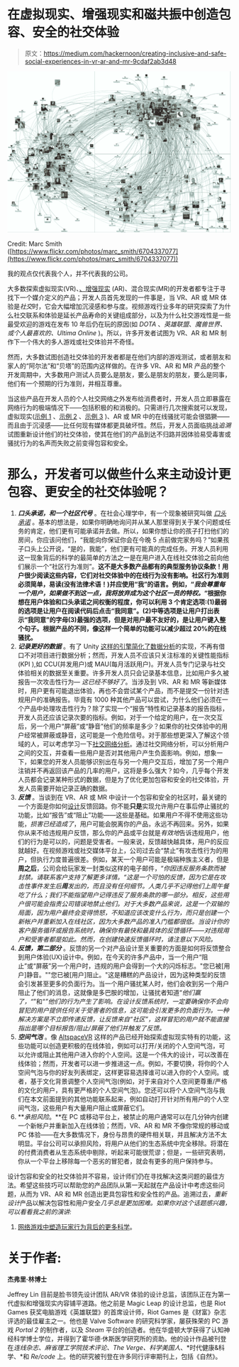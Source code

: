 # 在虚拟现实、增强现实和磁共振中创造包容、安全的社交体验

> 原文：<https://medium.com/hackernoon/creating-inclusive-and-safe-social-experiences-in-vr-ar-and-mr-9cdaf2ab3d48>

![](img/2000cd74619ea7783cf241dd14fe30f1.png)

Credit: Marc Smith ([https://www.flickr.com/photos/marc_smith/6704337077](https://www.flickr.com/photos/marc_smith/6704337077))

我的观点仅代表我个人，并不代表我的公司。

大多数探索虚拟现实(VR)、[、增强现实](https://hackernoon.com/tagged/augmented-reality) (AR)、混合现实(MR)的开发者都专注于寻找下一个媒介定义的产品；开发人员首先发现的一件事是，当 VR、AR 或 MR 体验是*社交*时，它会大幅增加沉浸感和参与度。视频游戏行业多年的研究探索了为什么社交联系和体验是延长产品寿命的关键组成部分，以及为什么社交游戏性是一些最受欢迎的游戏在发布 10 年后仍在玩的原因(如 *DOTA* 、*英雄联盟*、*魔兽世界、*或个人最喜欢的*、Ultima Online* )。所以，许多开发者试图为 VR、AR 和 MR 制作下一个伟大的多人游戏或社交体验并不奇怪。

然而，大多数试图创造社交体验的开发者都是在他们内部的游戏测试，或者朋友和家人的“阿尔法”和“贝塔”的范围内这样做的。在许多 VR、AR 和 MR 产品的整个开发周期中，大多数用户测试人员要么是朋友，要么是朋友的朋友，要么是同事，他们有一个预期的行为准则，并相互尊重。

当这些产品在开发人员的个人社交网络之外发布给消费者时，开发人员立即暴露在网络行为的极端情况下——包括积极的和消极的。只需进行几次搜索就可以发现，虚拟现实([示例 1](https://www.theguardian.com/technology/2016/oct/26/virtual-reality-sexual-harassment-online-groping-quivr) 、[示例 2](/athena-talks/my-first-virtual-reality-sexual-assault-2330410b62ee) 、[示例 3](https://www.polygon.com/2016/3/16/11242294/online-harassment-virtual-reality-gdc-2016) )、AR 或 MR 中的在线骚扰可能会很猖獗——而且由于沉浸感——比任何现有媒体都更具破坏性。然后，开发人员面临挑战*追溯*试图重新设计他们的社交体验，使其在他们的产品到达不归路并因体验易受毒害或骚扰行为的名声而失败之前变得包容和安全。

# 那么，开发者可以做些什么来主动设计更包容、更安全的社交体验呢？

1.  ***口头承诺，和一个社区代号*** 。在社会心理学中，有一个现象被研究叫做 [*口头承诺*](https://www.psychologytoday.com/blog/let-their-words-do-the-talking/201212/get-things-done-get-verbal-commitment) 。基本的想法是，如果你明确地询问并从某人那里得到关于某个问题或任务的肯定，他们更有可能承诺并去做。所以，如果你想让你的孩子打扫他们的房间，你应该问他们，“我能向你保证你会在今晚 5 点前做完家务吗？”如果孩子口头上公开说，“是的，我能”，他们更有可能真的完成任务。开发人员利用这一现象背后的科学的最简单的方法之一是在用户进入在线社交体验之前向他们展示一个“社区行为准则”。**这不是大多数产品都有的典型服务协议条款！用户很少阅读这些内容，它们对社交体验中的在线行为没有影响。社区行为准则必须简单，易读(没有法律术语！)并应使用“我”的语言。例如，“*我会尊重每一个用户，如果做不到这一点，我将放弃成为这个社区一员的特权。*“根据你想在用户体验和口头承诺之间权衡的程度，你可以利用 3 个肯定选项:(1)最弱的选项是让用户在阅读代码后点击“我同意”。(2)中等选项是让用户打出表示“我同意”的字母(3)最强的选项，但是对用户最不友好的，是让用户键入整个句子。根据产品的不同，像这样一个简单的功能可以减少超过 20%的在线骚扰。**
2.  ***记录更好的数据*** 。有了 Unity [这样的引擎简化了数据分析](https://unity3d.com/unity/features/analytics)的实现，不再有借口不对项目进行数据分析；然而，开发人员不应该只关注标准的关键性能指标(KPI ),如 CCU(并发用户)或 MAU(每月活跃用户)。开发人员专门记录与社交体验相关的数据至关重要。许多开发人员只会记录基本信息，比如用户多久被报告一次攻击性行为— *这已经不够好了*。当涉及到 VR、AR 和 MR 等新媒体时，用户更有可能退出体验，再也不会尝试某个产品，而不是提交一份针对违规用户的准确报告。毕竟有 1000 种其他产品可以尝试，为什么他们必须在一个产品中处理攻击性行为？除了实现一个“报告”特性和记录基本的报告指标，开发人员还应该记录次要的指标。例如，对于一个给定的用户，在一次交互后，另一个用户“屏蔽”或“静音”他们的频率是多少？如果你的社交体验中的用户经常被屏蔽或静音，这可能是一个危险信号。对于那些想更深入了解这个领域的人，可以考虑学习一下[社交网络分析](https://en.wikipedia.org/wiki/Social_network_analysis)。通过社交网络分析，可以分析用户之间的交互，并查看一些用户是否对其他用户产生负面影响。例如，想象一下，如果您的开发人员能够识别出在与另一个用户交互后，增加了另一个用户注销并不再返回该产品的几率的用户，这将是多么强大？如今，几乎每个开发人员都会记录某种形式的数据，但是为了优化更加包容和安全的社交体验，开发人员需要开始记录正确的数据。
3.  ***反馈*** 。当谈到在 VR、AR 或 MR 中设计一个包容和安全的社区时，最关键的一个方面是你如何[设计](https://hackernoon.com/tagged/design)反馈回路。你不能**只是**实现允许用户在事后停止骚扰的功能，比如“报告”或“阻止”功能——这些是基础。如果用户不得不使用这些功能，*损害已经造成了*，用户可能会脱离你的产品，永远不再回来。另外，如果你从来不给违规用户反馈，那么你的产品或平台就是*有效地*告诉违规用户，他们的行为是可以的，问题是受害者。一般来说，反馈越快越具体，用户的反应就越好。在视频游戏或社交媒体平台上，公司过去会“禁止”有攻击性行为的用户，但执行力度普遍很差。例如，某天一个用户可能是极端种族主义者，但是**周之后**，公司会给玩家发一封类似这样的电子邮件，“*你因违反服务条款而被封禁。请联系客户支持了解更多详情。“这是一个可怕的反馈，因为它是在攻击性事件发生后**周**发出的，而且没有任何细节。人类几乎不记得他们上周午餐吃了什么；我们不能指望用户记得违反了服务条款的哪一部分。相反，这些用户很可能会指责公司错误地禁止他们。对于大多数产品来说，这是一个双输的局面，因为用户最终会变得愤怒，不知道应该改变什么行为，而只是创建一个新帐户并重新加入在线社区，因为大多数产品的准入门槛都很低。当设计你的客户服务循环或报告系统时，确保你有最快和最具体的反馈循环——对违规用户和受害者都是如此。然而，在创建快速反馈循环时，请注意以下风险。*
4.  ***反馈，第二部分*** 。反馈的另一个对产品设计至关重要的方面是如何将反馈整合到用户体验(UX)设计中。例如，在今天的许多产品中，当一个用户“阻止”或“屏蔽”另一个用户时，违规的用户会得到一个大的闪烁标志。"您已被[用户]静音。""您已被[用户]阻止。"这是糟糕的产品设计，因为这种类型的反馈会引发甚至更多的负面行为。当一个用户骚扰某人时，他们会收到另一个用户阻止了他们的消息，这就像是多巴胺的增加，让骚扰者知道“*他们赢了，“*”和“*”他们的行为产生了影响。在设计反馈系统时，一定要确保你不会向冒犯的用户提供任何关于受害者的信息，这可能会引发更多的负面行为。一种解决方案是不立即传递反馈，让反馈来自“社区”，这样冒犯的用户就不能直接指出是哪个目标报告/阻止/屏蔽了他们并触发了反馈。*
5.  ***空间气泡*** 。像 [AltspaceVR](https://killscreen.com/versions/users-can-no-longer-encroach-personal-space-thanks-altspaces-space-bubble/) 这样的产品已经开始探索虚拟现实特有的功能，这些功能可以创造更积极的在线体验，例如可以打开/关闭的个人空间气泡，可以允许或阻止其他用户进入你的个人空间。这是一个伟大的设计，可以改善在线体验；然而，开发者可以进一步推进这一点。例如，不要切换，将你的个人空间气泡与你的好友列表绑定，这样更容易选择谁可以进入你的个人空间。或者，基于文化背景调整个人空间气泡(例如，对于来自对个人空间更尊重/严格的文化的用户，具有更严格的个人空间气泡)。您还可以将个人空间气泡与我们在本文前面提到的其他功能联系起来，例如自动打开针对所有用户的个人空间气泡，这些用户有大量用户阻止或屏蔽它们。
6.  ***承担风险*。**在 PC 或移动平台上，被禁止的用户通常可以在几分钟内创建一个新帐户并重新加入在线体验；然而，VR、AR 和 MR 不像你常规的移动或 PC 体验——在大多数情况下，身份与昂贵的硬件相关联，并且解决方法不太明显。平台公司可以承担风险，将用户从他们的生态系统中完全移除。将潜在的付费消费者从生态系统中剔除，听起来可能很荒谬；但是，一些研究表明，你从一个平台上移除每一个恶劣的冒犯者，就会有更多的用户保持参与。

设计包容和安全的社交体验并不容易，设计师们仍在寻找解决这类问题的最佳方法。希望这些技巧可以帮助您的产品团队从第一天起就在产品设计中考虑这些问题，从而为 VR、AR 和 MR 创造出更具包容性和安全性的产品。追溯过去，*重新设计*产品以解决包容性和用户安全*几乎总是更加困难。如果你对这个话题感兴趣，可以看看我之前的演讲:*

1.  [网络游戏中塑造玩家行为背后的更多科学](http://www.gdcvault.com/play/1022160/More-Science-Behind-Shaping-Player)。

# 关于作者:

**杰弗里·林博士**

Jeffrey Lin 目前是脸书领先设计团队 AR/VR 体验的设计总监，该团队正在为第一代虚拟和增强现实内容铺平道路。他之前是 Magic Leap 的设计总监，也是 Riot Games 获奖电脑游戏《英雄联盟》的首席设计师，Riot Games 是《财富》杂志评选的最佳雇主之一。他也是 Valve Software 的研究科学家，屡获殊荣的 PC 游戏 *Portal 2* 的制作者，以及 *Steam* 平台的创造者。他在华盛顿大学获得了认知神经科学博士学位，并得到了霍华德·休斯医学研究所的资助。他的设计作品被刊登在*连线杂志、麻省理工学院技术评论、The Verge、科学美国人*、*时代健康&科学、*和 *Re/code* 上。他的研究被刊登在许多同行评审期刊上，包括《自然》。